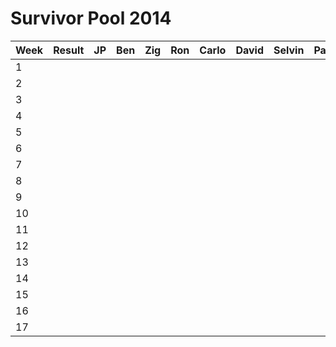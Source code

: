 # Survivor Pool 2014

| Week | Result | JP | Ben | Zig | Ron | Carlo | David | Selvin | Patrick | Natalie | Nicholas |
|------|--------|----|-----|-----|-----|-------|-------|--------|---------|---------|----------|
| 1    |        |    |     |     |     |       |       |        |         |         |          |
| 2    |        |    |     |     |     |       |       |        |         |         |          |
| 3    |        |    |     |     |     |       |       |        |         |         |          |
| 4    |        |    |     |     |     |       |       |        |         |         |          |
| 5    |        |    |     |     |     |       |       |        |         |         |          |
| 6    |        |    |     |     |     |       |       |        |         |         |          |
| 7    |        |    |     |     |     |       |       |        |         |         |          |
| 8    |        |    |     |     |     |       |       |        |         |         |          |
| 9    |        |    |     |     |     |       |       |        |         |         |          |
| 10   |        |    |     |     |     |       |       |        |         |         |          |
| 11   |        |    |     |     |     |       |       |        |         |         |          |
| 12   |        |    |     |     |     |       |       |        |         |         |          |
| 13   |        |    |     |     |     |       |       |        |         |         |          |
| 14   |        |    |     |     |     |       |       |        |         |         |          |
| 15   |        |    |     |     |     |       |       |        |         |         |          |
| 16   |        |    |     |     |     |       |       |        |         |         |          |
| 17   |        |    |     |     |     |       |       |        |         |         |          |